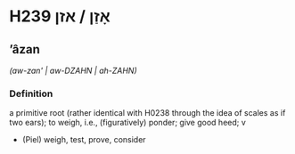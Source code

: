 # H239 אָזַן / אזן

## ʼâzan

_(aw-zan' | aw-DZAHN | ah-ZAHN)_

### Definition

a primitive root (rather identical with H0238 through the idea of scales as if two ears); to weigh, i.e., (figuratively) ponder; give good heed; v

- (Piel) weigh, test, prove, consider
